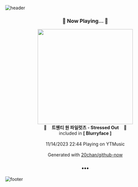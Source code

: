![header](https://capsule-render.vercel.app/api?type=wave&height=170&section=header&fontColor=090707&fontAlignX=45&fontAlignY=65&fontSize=100)

<h3 align="center">🎵 Now Playing... 🎵</h3>
<p align="center">
  <a href="https://music.youtube.com/watch?v=K1FlAphL2p8">
    <img width="300" src="https://lh3.googleusercontent.com/a36isbIbmOGd6VYH6j61aatMj94BUftO-xeBfeUAv0yUNGZME6Arcfk10cjJTq6D5UFgRWZl9MX8aax9">
  </a>
  <br>
  🎵&nbsp&nbsp&nbsp <b>트웬티 원 파일럿츠 - Stressed Out</b> &nbsp&nbsp&nbsp🎵
  <br>
  included in <b>[ Blurryface ]</b>
  
  <br />
  <br />
  11/14/2023 22:44 Playing on YTMusic
  <br />
  <br />
  Generated with <a href="https://github.com/20chan/github-now">20chan/github-now</a>
</p>

<h3 align="center">•••</h3>

![footer](https://capsule-render.vercel.app/api?type=wave&height=150&section=footer)
